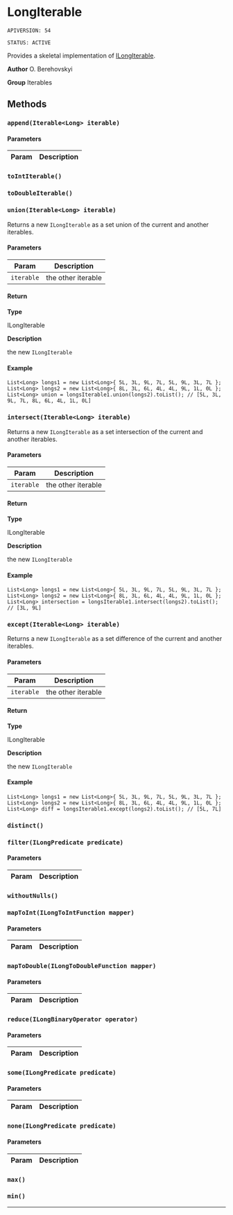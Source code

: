 # LongIterable

`APIVERSION: 54`

`STATUS: ACTIVE`

Provides a skeletal implementation of [ILongIterable](/docs/Iterables/ILongIterable.md).


**Author** O. Berehovskyi


**Group** Iterables

## Methods
### `append(Iterable<Long> iterable)`
#### Parameters
|Param|Description|
|---|---|

### `toIntIterable()`
### `toDoubleIterable()`
### `union(Iterable<Long> iterable)`

Returns a new `ILongIterable` as a set union of the current and another iterables.

#### Parameters
|Param|Description|
|---|---|
|`iterable`|the other iterable|

#### Return

**Type**

ILongIterable

**Description**

the new `ILongIterable`

#### Example
```apex
List<Long> longs1 = new List<Long>{ 5L, 3L, 9L, 7L, 5L, 9L, 3L, 7L };
List<Long> longs2 = new List<Long>{ 8L, 3L, 6L, 4L, 4L, 9L, 1L, 0L };
List<Long> union = longsIterable1.union(longs2).toList(); // [5L, 3L, 9L, 7L, 8L, 6L, 4L, 1L, 0L]
```

### `intersect(Iterable<Long> iterable)`

Returns a new `ILongIterable` as a set intersection of the current and another iterables.

#### Parameters
|Param|Description|
|---|---|
|`iterable`|the other iterable|

#### Return

**Type**

ILongIterable

**Description**

the new `ILongIterable`

#### Example
```apex
List<Long> longs1 = new List<Long>{ 5L, 3L, 9L, 7L, 5L, 9L, 3L, 7L };
List<Long> longs2 = new List<Long>{ 8L, 3L, 6L, 4L, 4L, 9L, 1L, 0L };
List<Long> intersection = longsIterable1.intersect(longs2).toList(); // [3L, 9L]
```

### `except(Iterable<Long> iterable)`

Returns a new `ILongIterable` as a set difference of the current and another iterables.

#### Parameters
|Param|Description|
|---|---|
|`iterable`|the other iterable|

#### Return

**Type**

ILongIterable

**Description**

the new `ILongIterable`

#### Example
```apex
List<Long> longs1 = new List<Long>{ 5L, 3L, 9L, 7L, 5L, 9L, 3L, 7L };
List<Long> longs2 = new List<Long>{ 8L, 3L, 6L, 4L, 4L, 9L, 1L, 0L };
List<Long> diff = longsIterable1.except(longs2).toList(); // [5L, 7L]
```

### `distinct()`
### `filter(ILongPredicate predicate)`
#### Parameters
|Param|Description|
|---|---|

### `withoutNulls()`
### `mapToInt(ILongToIntFunction mapper)`
#### Parameters
|Param|Description|
|---|---|

### `mapToDouble(ILongToDoubleFunction mapper)`
#### Parameters
|Param|Description|
|---|---|

### `reduce(ILongBinaryOperator operator)`
#### Parameters
|Param|Description|
|---|---|

### `some(ILongPredicate predicate)`
#### Parameters
|Param|Description|
|---|---|

### `none(ILongPredicate predicate)`
#### Parameters
|Param|Description|
|---|---|

### `max()`
### `min()`
---
